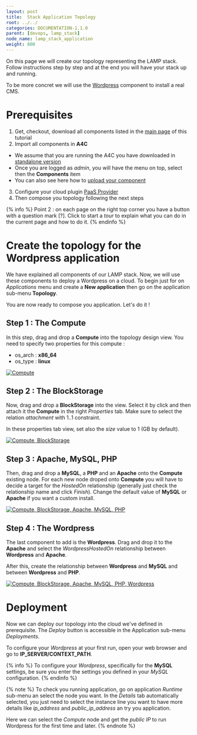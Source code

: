 ```yaml
---
layout: post
title:  Stack Application Topology
root: ../../
categories: DOCUMENTATION-1.1.0
parent: [devops, lamp_stack]
node_name: lamp_stack_application
weight: 800
---
```


On this page we will create our topology representing the LAMP stack. Follow instructions step by step and at the end you will have your stack up and running.

To be more concret we will use the [Wordpress](#/documentation/1.1.0/getting_started/lamp_stack_wordpress.html) component to install a real CMS.

# Prerequisites

1. Get, checkout, download all components listed in the [main page](#/documentation/1.1.0/getting_started/lamp_stack.html) of this tutorial
2. Import all components in **A4C**
  * We assume that you are running the A4C you have downloaded in [standalone version](#/documentation/1.1.0/getting_started/getting_started.html)  
  * Once you are logged as *admin*, you will have the menu on top, select then the **Components** item
  * You can also see here how to [upload your component](#/documentation/1.1.0/devops_guide/calm_components_repo_uploadarchive.html)  

3. Configure your cloud plugin [PaaS Provider](#/documentation/1.1.0/cloudify3_driver/index.html)
4. Then compose you topology following the next steps

{% info %}
Point 2 : on each page on the right top corner you have a button with a question mark [?]. Click to start a *tour* to explain what you can do in the current page and how to do it.
{% endinfo %}

# Create the topology for the Wordpress application

We have explained all components of our LAMP stack. Now, we will use these components to deploy a Wordpress on a cloud. To begin just for on *Applications* menu and create a **New application** then go on the application sub-menu **Topology**.

You are now ready to compose you application. Let's do it !

## Step 1 : The Compute

In this step, drag and drop a **Compute** into the topology design view. You need to specify two properties for this compute :

* os_arch : **x86_64**
* os_type : **linux**

[![Compute](../../images/getting_started/wordpress-topology-step-1.png)](../../images/getting_started/wordpress-topology-step-1.png)

## Step 2 : The BlockStorage

Now, drag and drop a **BlockStorage** into the view. Select it by click and then attach it the **Compute** in the right *Properties* tab. Make sure to select the relation *attachment* with 1..1 constraint.

In these properties tab view, set also the *size* value to 1 (GB by default).

[![Compute, BlockStorage](../../images/getting_started/wordpress-topology-step-2.png)](../../images/getting_started/wordpress-topology-step-2.png)

## Step 3 : Apache, MySQL, PHP

Then, drag and drop a **MySQL**, a **PHP** and an **Apache** onto the **Compute** existing node. For each new node droped onto **Compute** you will have to decide a target for the *HostedOn* relationship (generally just check the relationship name and click *Finish*). Change the default value of **MySQL** or **Apache** if you want a custom install.

[![Compute, BlockStorage, Apache, MySQL, PHP](../../images/getting_started/wordpress-topology-step-3.png)](../../images/getting_started/wordpress-topology-step-3.png)

## Step 4 : The Wordpress

The last component to add is the **Wordpress**. Drag and drop it to the **Apache** and select the *WordpressHostedOn* relationship between **Wordpress** and **Apache**.

After this, create the relationship between **Wordpress** and **MySQL** and between **Wordpress** and **PHP**.

[![Compute, BlockStorage, Apache, MySQL, PHP,  Wordpress](../../images/getting_started/wordpress-topology-step-4.png)](../../images/getting_started/wordpress-topology-step-4.png)

# Deployment

Now we can deploy our topology into the cloud we've defined in prerequisite. The *Deploy* button is accessible in the Application sub-menu *Deployments*.

To configure your *Wordpress* at your first run, open your web browser and go to **IP_SERVER/CONTEXT_PATH**.

{% info %}
To configure your *Wordpress*, specifically for the **MySQL** settings, be sure you enter the settings you defined in your *MySQL* configuration.
{% endinfo %}

{% note %}
To check you running application, go on application *Runtime* sub-menu an select the node you want. In the *Details* tab automatically selected, you just need to select the instance line you want to have more details like *ip_address* and *public_ip_address* an try you application.

Here we can select the *Compute* node and get the *public IP* to run Wordpress for the first time and later.
{% endnote %}
